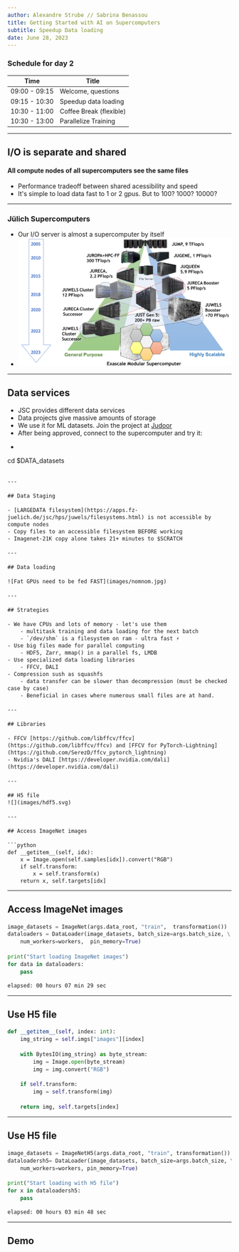 ```yaml
---
author: Alexandre Strube // Sabrina Benassou
title: Getting Started with AI on Supercomputers 
subtitle: Speedup Data loading
date: June 28, 2023
---
```


### Schedule for day 2

| Time          | Title                |
| ------------- | -----------          |
| 09:00 - 09:15 | Welcome, questions   |
| 09:15 - 10:30 | Speedup data loading |
| 10:30 - 11:00 | Coffee Break (flexible) |
| 10:30 - 13:00 | Parallelize Training |

---

## I/O is separate and shared

#### All compute nodes of all supercomputers see the same files

- Performance tradeoff between shared acessibility and speed
- It's simple to load data fast to 1 or 2 gpus. But to 100? 1000? 10000?

---

### Jülich Supercomputers

- Our I/O server is almost a supercomputer by itself
- ![JSC Supercomputer Stragegy](images/machines.png)

---

## Data services

- JSC provides different data services
- Data projects give massive amounts of storage
- We use it for ML datasets. Join the project at [Judoor](https://judoor.fz-juelich.de/projects/join/datasets)
- After being approved, connect to the supercomputer and try it:
- ```bash
cd $DATA_datasets
```

---

## Data Staging

- [LARGEDATA filesystem](https://apps.fz-juelich.de/jsc/hps/juwels/filesystems.html) is not accessible by compute nodes
- Copy files to an accessible filesystem BEFORE working
- Imagenet-21K copy alone takes 21+ minutes to $SCRATCH

---

## Data loading

![Fat GPUs need to be fed FAST](images/nomnom.jpg)

--- 

## Strategies

- We have CPUs and lots of memory - let's use them
    - multitask training and data loading for the next batch
    - `/dev/shm` is a filesystem on ram - ultra fast ⚡️
- Use big files made for parallel computing
    - HDF5, Zarr, mmap() in a parallel fs, LMDB
- Use specialized data loading libraries
    - FFCV, DALI
- Compression sush as squashfs 
    - data transfer can be slower than decompression (must be checked case by case)
    - Beneficial in cases where numerous small files are at hand.

---

## Libraries

- FFCV [https://github.com/libffcv/ffcv](https://github.com/libffcv/ffcv) and [FFCV for PyTorch-Lightning](https://github.com/SerezD/ffcv_pytorch_lightning)
- Nvidia's DALI [https://developer.nvidia.com/dali](https://developer.nvidia.com/dali)

---

## H5 file
![](images/hdf5.svg)

---

## Access ImageNet images

```python
def __getitem__(self, idx):
    x = Image.open(self.samples[idx]).convert("RGB")
    if self.transform:
        x = self.transform(x)
    return x, self.targets[idx]
```

---

## Access ImageNet images

```python
image_datasets = ImageNet(args.data_root, "train",  transformation()) 
dataloaders = DataLoader(image_datasets, batch_size=args.batch_size, \
    num_workers=workers,  pin_memory=True)

print("Start loading ImageNet images")
for data in dataloaders:
    pass
```

```bash 
elapsed: 00 hours 07 min 29 sec
```     

---

## Use H5 file

```python
def __getitem__(self, index: int):
    img_string = self.imgs["images"][index]

    with BytesIO(img_string) as byte_stream:
        img = Image.open(byte_stream)
        img = img.convert("RGB")

    if self.transform:
        img = self.transform(img)

    return img, self.targets[index]
```

---

## Use H5 file

```python
image_datasets = ImageNetH5(args.data_root, "train", transformation()) 
dataloadersh5= DataLoader(image_datasets, batch_size=args.batch_size, \
    num_workers=workers, pin_memory=True)

print("Start loading with H5 file")
for x in dataloadersh5:
    pass
```

```bash 
elapsed: 00 hours 03 min 48 sec
```    

---

## Demo
